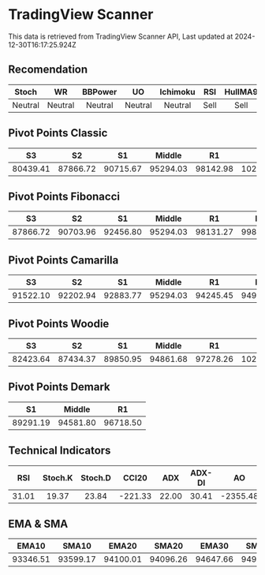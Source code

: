 # TradingView Scanner
This data is retrieved from TradingView Scanner API, Last updated at 2024-12-30T16:17:25.924Z

## Recomendation
| Stoch | WR | BBPower | UO | Ichimoku | RSI | HullMA9 |
| :---: | :---: | :---: | :---: | :---: | :---: | :---: |
| Neutral | Neutral | Neutral | Neutral | Neutral | Sell | Sell |

## Pivot Points Classic
| S3 | S2 | S1 | Middle | R1 | R2 | R3 |
| :---: | :---: | :---: | :---: | :---: | :---: | :---: |
| 80439.41 | 87866.72 | 90715.67 | 95294.03 | 98142.98 | 102721.34 | 110148.65 |

## Pivot Points Fibonacci
| S3 | S2 | S1 | Middle | R1 | R2 | R3 |
| :---: | :---: | :---: | :---: | :---: | :---: | :---: |
| 87866.72 | 90703.96 | 92456.80 | 95294.03 | 98131.27 | 99884.11 | 102721.34 |

## Pivot Points Camarilla
| S3 | S2 | S1 | Middle | R1 | R2 | R3 |
| :---: | :---: | :---: | :---: | :---: | :---: | :---: |
| 91522.10 | 92202.94 | 92883.77 | 95294.03 | 94245.45 | 94926.28 | 95607.12 |

## Pivot Points Woodie
| S3 | S2 | S1 | Middle | R1 | R2 | R3 |
| :---: | :---: | :---: | :---: | :---: | :---: | :---: |
| 82423.64 | 87434.37 | 89850.95 | 94861.68 | 97278.26 | 102288.99 | 104705.57 |

## Pivot Points Demark
| S1 | Middle | R1 |
| :---: | :---: | :---: |
| 89291.19 | 94581.80 | 96718.50 |

## Technical Indicators
| RSI | Stoch.K | Stoch.D | CCI20 | ADX | ADX-DI | AO | Mom | MACD | MACD | W.R | HullMA9 |
| :---: | :---: | :---: | :---: | :---: | :---: | :---: | :---: | :---: | :---: | :---: | :---: |
| 31.01 | 19.37 | 23.84 | -221.33 | 22.00 | 30.41 | -2355.48 | -3133.68 | -913.54 | -725.81 | -88.38 | 92346.58 |

## EMA & SMA
| EMA10 | SMA10 | EMA20 | SMA20 | EMA30 | SMA30 | EMA50 | SMA50 | EMA100 | SMA100 | EMA200 | SMA200 |
| :---: | :---: | :---: | :---: | :---: | :---: | :---: | :---: | :---: | :---: | :---: | :---: |
| 93346.51 | 93599.17 | 94100.01 | 94096.26 | 94647.66 | 94976.65 | 95547.51 | 95409.54 | 96811.89 | 98442.45 | 95964.38 | 98271.05 |